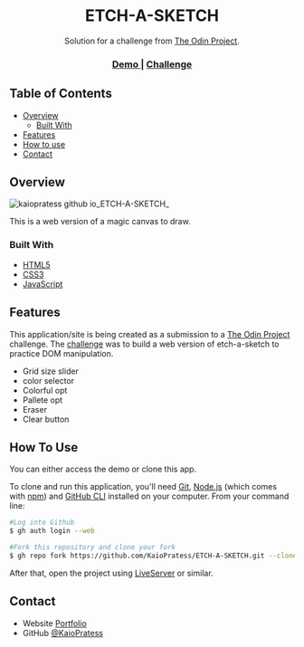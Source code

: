 <h1 align="center">ETCH-A-SKETCH</h1>

<div align="center">
   Solution for a challenge from  <a href="https://www.theodinproject.com" target="_blank">The Odin Project</a>.
</div>

<div align="center">
  <h3>
    <a href="https://kaiopratess.github.io/ETCH-A-SKETCH/" target='_blank'>
      Demo
    </a>
    <span> | </span>
    <a href="https://www.theodinproject.com/lessons/foundations-etch-a-sketch">
      Challenge
    </a>
  </h3>
</div>


<!-- TABLE OF CONTENTS -->

## Table of Contents

- [Overview](#overview)
  - [Built With](#built-with)
- [Features](#features)
- [How to use](#how-to-use)
- [Contact](#contact)

<!-- OVERVIEW -->

## Overview

![kaiopratess github io_ETCH-A-SKETCH_](https://user-images.githubusercontent.com/91703674/192354123-6a5ee34e-2a31-4285-998f-e84f94e70add.png)

This is a web version of a magic canvas to draw.


### Built With

- [HTML5](https://developer.mozilla.org/en-US/docs/Glossary/HTML5)
- [CSS3](https://developer.mozilla.org/pt-BR/docs/Web/CSS)
- [JavaScript](https://developer.mozilla.org/pt-BR/docs/Web/JavaScript)

## Features

<!-- List the features of your application or follow the template. Don't share the figma file here :) -->

This application/site is being created as a submission to a [The Odin Project](https://www.theodinproject.com) challenge. The [challenge](https://www.theodinproject.com/lessons/node-path-javascript-javascript-final-project) was to build a web version of etch-a-sketch to practice DOM manipulation.

- Grid size slider
- color selector
- Colorful opt
- Pallete opt
- Eraser
- Clear button

## How To Use

<!-- Example: -->
You can either access the demo or clone this app.

To clone and run this application, you'll need [Git](https://git-scm.com), [Node.js](https://nodejs.org/en/download/) (which comes with [npm](http://npmjs.com)) and [GitHub CLI](https://cli.github.com/) installed on your computer. From your command line:

```bash
#Log into Github
$ gh auth login --web

#Fork this repository and clone your fork
$ gh repo fork https://github.com/KaioPratess/ETCH-A-SKETCH.git --clone
```

After that, open the project using [LiveServer](https://marketplace.visualstudio.com/items?itemName=ritwickdey.LiveServer) or similar.

## Contact

- Website [Portfolio](https://kaiopratess.github.io/portfolio/)
- GitHub [@KaioPratess](https://github.com/KaioPratess)
